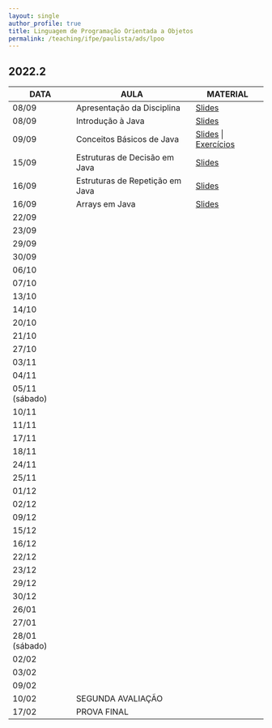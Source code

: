 ```yaml
---
layout: single
author_profile: true
title: Linguagem de Programação Orientada a Objetos
permalink: /teaching/ifpe/paulista/ads/lpoo
---
```


## 2022.2

|DATA|AULA|MATERIAL|
|---|---|---|
| 08/09 | Apresentação da Disciplina | <a href="https://docs.google.com/presentation/d/1jWnBGojLLQ9dMcATtshSuyK37bZkc4rJyLYL4D8w5AQ/edit?usp=sharing" target="_blank">Slides</a> | 
| 08/09 | Introdução à Java | <a href="https://docs.google.com/presentation/d/1zXVso1PDn8M3cKg13-d9mICXT3n57Dgqd2pBcz2bpqU/edit?usp=sharing" target="_blank">Slides</a> | 
| 09/09 |Conceitos Básicos de Java | <a href="https://docs.google.com/presentation/d/1NcdRbHSsoWCQ5LUQJ0SJnRKlKEEcnuhLg8rD8JbEmaI/edit?usp=sharing" target="_blank">Slides</a> \| <a href="https://docs.google.com/document/d/1IkkFfLhAazdjrNfX86ORI_TQb5RWW72X8cKq7UIep5M/edit?usp=sharing" target="_blank">Exercícios</a> |
| 15/09 | Estruturas de Decisão em Java | <a href="https://docs.google.com/presentation/d/1iVHBrWB489c3JOITIyVgI4qLD26p7FpA4Yjtick3imQ/edit?usp=sharing " target="_blank">Slides</a> |
| 16/09 | Estruturas de Repetição em Java | <a href="https://docs.google.com/presentation/d/12Bhc3gNQI4AgMTEb0ngd1BjtBUn8Yb6bNZp-BT9kBIg/edit?usp=sharing" target="_blank">Slides</a> | 
| 16/09 | Arrays em Java | <a href="https://docs.google.com/presentation/d/1vr_p7l2H0vJcm_51kedgMwhnu9fIOxZmt9TVVTRkDrE/edit?usp=sharing" target="_blank">Slides</a> |
| 22/09 |  |  | 
| 23/09 |  |  | 
| 29/09 |  |  | 
| 30/09 |  |  | 
| 06/10 |  |  | 
| 07/10 |  |  | 
| 13/10 |  |  | 
| 14/10 |  |  | 
| 20/10 |  |  | 
| 21/10 |  |  | 
| 27/10 |  |  | 
| 03/11 |  |  | 
| 04/11 |  |  | 
| 05/11 (sábado) |  |  | 
| 10/11 |  |  | 
| 11/11 |  | | 
| 17/11 |  |  | 
| 18/11 |  |  | 
| 24/11 |  |  | 
| 25/11 |  |  | 
| 01/12 |  |  | 
| 02/12 |  |  | 
| 09/12 |  |  | 
| 15/12 |  |  | 
| 16/12 |  |  | 
| 22/12 |  |  | 
| 23/12 |  |  | 
| 29/12 |  |  | 
| 30/12 |  |  | 
| 26/01 |  |  | 
| 27/01 |  |  | 
| 28/01 (sábado) |  |  | 
| 02/02 |  |  | 
| 03/02 |  |  | 
| 09/02 |  |  | 
| 10/02 | SEGUNDA AVALIAÇÃO | | 
| 17/02 | PROVA FINAL |  |
